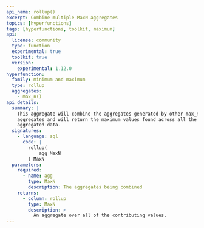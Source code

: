 ```yaml
---
api_name: rollup()
excerpt: Combine multiple MaxN aggregates
topics: [hyperfunctions]
tags: [hyperfunctions, toolkit, maximum]
api:
  license: community
  type: function
  experimental: true
  toolkit: true
  version:
    experimental: 1.12.0
hyperfunction:
  family: minimum and maximum
  type: rollup
  aggregates:
    - max_n()
api_details:
  summary: |
    This aggregate will combine the aggregates generated by other max_n
    aggregates and will return the maximum values found across all the
    aggregated data.
  signatures:
    - language: sql
      code: |
        rollup(
            agg MaxN
        ) MaxN
  parameters:
    required:
      - name: agg
        type: MaxN
        description: The aggregates being combined
    returns:
      - column: rollup
        type: MaxN
        description: >
          An aggregate over all of the contributing values.
---
```

